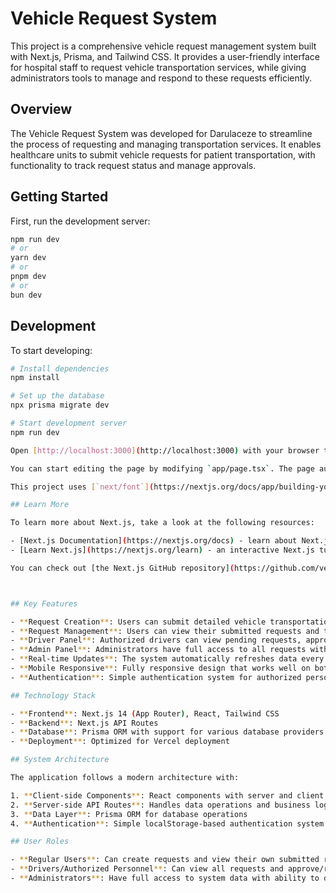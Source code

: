 # Vehicle Request System

This project is a comprehensive vehicle request management system built with Next.js, Prisma, and Tailwind CSS. It provides a user-friendly interface for hospital staff to request vehicle transportation services, while giving administrators tools to manage and respond to these requests efficiently.

## Overview

The Vehicle Request System was developed for Darulaceze to streamline the process of requesting and managing transportation services. It enables healthcare units to submit vehicle requests for patient transportation, with functionality to track request status and manage approvals.


## Getting Started

First, run the development server:

```bash
npm run dev
# or
yarn dev
# or
pnpm dev
# or
bun dev
```
## Development

To start developing:

```bash
# Install dependencies
npm install

# Set up the database
npx prisma migrate dev

# Start development server
npm run dev

Open [http://localhost:3000](http://localhost:3000) with your browser to see the result.

You can start editing the page by modifying `app/page.tsx`. The page auto-updates as you edit the file.

This project uses [`next/font`](https://nextjs.org/docs/app/building-your-application/optimizing/fonts) to automatically optimize and load [Geist](https://vercel.com/font), a new font family for Vercel.

## Learn More

To learn more about Next.js, take a look at the following resources:

- [Next.js Documentation](https://nextjs.org/docs) - learn about Next.js features and API.
- [Learn Next.js](https://nextjs.org/learn) - an interactive Next.js tutorial.

You can check out [the Next.js GitHub repository](https://github.com/vercel/next.js) - your feedback and contributions are welcome!



## Key Features

- **Request Creation**: Users can submit detailed vehicle transportation requests with information about the patient, destination, and specific needs (wheelchair, stretcher).
- **Request Management**: Users can view their submitted requests and track their status.
- **Driver Panel**: Authorized drivers can view pending requests, approve or reject them, and view historical requests.
- **Admin Panel**: Administrators have full access to all requests with the ability to delete records.
- **Real-time Updates**: The system automatically refreshes data every 10 seconds to ensure users see the most current information.
- **Mobile Responsive**: Fully responsive design that works well on both desktop and mobile devices.
- **Authentication**: Simple authentication system for authorized personnel.

## Technology Stack

- **Frontend**: Next.js 14 (App Router), React, Tailwind CSS
- **Backend**: Next.js API Routes
- **Database**: Prisma ORM with support for various database providers
- **Deployment**: Optimized for Vercel deployment

## System Architecture

The application follows a modern architecture with:

1. **Client-side Components**: React components with server and client components separation
2. **Server-side API Routes**: Handles data operations and business logic
3. **Data Layer**: Prisma ORM for database operations
4. **Authentication**: Simple localStorage-based authentication system

## User Roles

- **Regular Users**: Can create requests and view their own submitted requests
- **Drivers/Authorized Personnel**: Can view all requests and approve/reject them
- **Administrators**: Have full access to system data with ability to delete records

